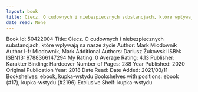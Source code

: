 ```yaml
---
layout: book
title: Ciecz. O cudownych i niebezpiecznych substancjach, które wpływają na nasze życie
date_read: None
---
```


Book Id: 50422004
Title: Ciecz. O cudownych i niebezpiecznych substancjach, które wpływają na nasze życie
Author: Mark Miodownik
Author l-f: Miodownik, Mark
Additional Authors: Dariusz Żukowski
ISBN: 
ISBN13: 9788366147294
My Rating: 0
Average Rating: 4.13
Publisher: Karakter
Binding: Hardcover
Number of Pages: 288
Year Published: 2020
Original Publication Year: 2018
Date Read: 
Date Added: 2021/03/11
Bookshelves: ebook, kupka-wstydu
Bookshelves with positions: ebook (#17), kupka-wstydu (#2196)
Exclusive Shelf: kupka-wstydu

